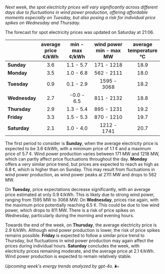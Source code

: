 *Next week, the spot electricity prices will vary significantly across different days due to fluctuations in wind power production, offering affordable moments especially on Tuesday, but also posing a risk for individual price spikes on Wednesday and Thursday.*

The forecast for spot electricity prices was updated on Saturday at 21:06.

|               | average<br>price<br>¢/kWh | min - max<br>¢/kWh | wind power<br>min - max<br>MW | average<br>temperature<br>°C |
|:-------------|:----------------:|:----------------:|:-------------:|:-------------:|
| **Sunday**   | 3.6 | 1.1 - 5.7 | 171 - 1218 | 18.9 |
| **Monday**   | 3.5 | 1.0 - 6.8 | 562 - 2111 | 18.0 |
| **Tuesday**  | 0.9 | 0.1 - 2.9 | 1595 - 3068 | 18.2 |
| **Wednesday**| 2.7 | -0.0 - 6.5 | 811 - 2132 | 18.8 |
| **Thursday** | 2.9 | 1.3 - 5.4 | 895 - 1231 | 19.2 |
| **Friday**   | 3.3 | 1.5 - 5.3 | 870 - 1210 | 19.7 |
| **Saturday** | 2.1 | 1.0 - 4.0 | 1212 - 1741 | 20.7 |

The first period to consider is **Sunday**, when the average electricity price is expected to be 3.6 ¢/kWh, with a minimum price of 1.1 ¢ and a maximum price of 5.7 ¢. Wind power production varies between 171 MW and 1218 MW, which can partly affect price fluctuations throughout the day. **Monday** offers a very similar price trend, but prices are expected to reach as high as 6.8 ¢, which is higher than on Sunday. This may result from fluctuations in wind power production, as wind power peaks at 2111 MW and drops to 562 MW.

On **Tuesday**, price expectations decrease significantly, with an average price estimated at only 0.9 ¢/kWh. This is likely due to strong wind power, ranging from 1595 MW to 3068 MW. On **Wednesday**, prices rise again, with the maximum price potentially reaching 6.5 ¢. This could be due to low wind power, which drops to 811 MW. There is a risk of price spikes on Wednesday, particularly during the morning and evening hours.

Towards the end of the week, on **Thursday**, the average electricity price is 2.9 ¢/kWh. Although wind power production is lower, the risk of price spikes remains possible. **Friday** is expected to follow a similar price trend to Thursday, but fluctuations in wind power production may again affect the prices during individual hours. **Saturday** concludes the week, with electricity prices remaining moderate, and the average price at 2.1 ¢/kWh. Wind power production is expected to remain relatively stable.

*Upcoming week's energy trends analyzed by gpt-4o.* 🌬️
